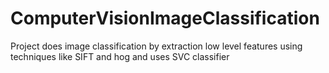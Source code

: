 # ComputerVisionImageClassification
Project does image classification by extraction low level features using techniques like SIFT and hog and uses SVC classifier 
